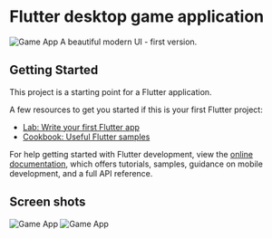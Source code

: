 # Flutter desktop game application
<img src="https://github.com/Yacine300/game_app/blob/main/assets/images/coverr.png" alt="Game App" />
A beautiful modern UI - first version.

## Getting Started

This project is a starting point for a Flutter application.

A few resources to get you started if this is your first Flutter project:

- [Lab: Write your first Flutter app](https://docs.flutter.dev/get-started/codelab)
- [Cookbook: Useful Flutter samples](https://docs.flutter.dev/cookbook)

For help getting started with Flutter development, view the
[online documentation](https://docs.flutter.dev/), which offers tutorials,
samples, guidance on mobile development, and a full API reference.

## Screen shots

<img src="https://github.com/Yacine300/game_app/blob/main/assets/images/c1.png" alt="Game App" />
<img src="https://github.com/Yacine300/game_app/blob/main/assets/images/c2.png" alt="Game App" />

